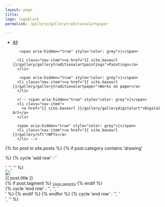 ```yaml
---
layout: page
title:
logo: logoblack
permalink: /gallery/gallerytraditionalartpaper

---
```


<nav class="navbarshop">

<ul>
      <li class="nav-item">
        <a href="{{ site.baseurl }}/gallery/">All</a>
      </li>

      
       
       <span aria-hidden="true" style="color: grey">|</span>

      <li class="nav-item"><a href="{{ site.baseurl }}/gallery/gallerytraditionalartpaintings">Paintings</a>
      </li>

       <span aria-hidden="true" style="color: grey">|</span>
      <li class="nav-item"><a href="{{ site.baseurl }}/gallery/gallerytraditionalartpaper">Works on paper</a>
      </li>
      
      <!-- <span aria-hidden="true" style="color: grey">|</span>
      <li class="nav-item">
        <a href="{{ site.baseurl }}/gallery/gallerydigitalart">Digital Art</a>
      </li>

      <span aria-hidden="true" style="color: grey">|</span>
      <li class="nav-item"><a href="{{ site.baseurl }}/gallery/nft">NFTs</a>
      </li> -->
  </ul>
  </nav>
  
<div>

{% for post in site.posts %}
{% if post.category contains 'drawing'


%}
    {% cycle 'add row' : '<div class="row">', '', '' %}
        <div class="column column-33">
            <div class="preview-panel">
                <a href="{{ post.url | prepend: site.baseurl }}">
                    <img src="{{ post.preview }}">
                </a>
                <div class="post-title">{{ post.title }}</div>
               {% if post.tagmerit %}
                <a href="#" class="tag" style="font-size: 9px;">{{post. tagmerit}}</a>
                {% endif %}
           </div>
        </div>
{% cycle 'end row' : '', '', '</div>' %}
{% endif %}
{% endfor %}
{% cycle 'end row' : '', '</div>', '</div>' %}
</div>